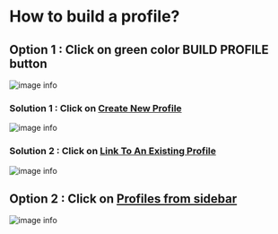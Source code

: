 # How to build a profile?

## Option 1 : Click on green color BUILD PROFILE button

![image info](../static/img/profiles_2/step1.png)

### Solution 1 : Click on [Create New Profile](/faqs/Chat/q5)

![image info](../static/img/profiles/step2.png)

### Solution 2 : Click on [Link To An Existing Profile](/faqs/Chat/q6)

![image info](../static/img/profiles/step3.png)

## Option 2 : Click on [Profiles from sidebar](faqs/Profile/q7)

![image info](../static/img/profiles/step4.png)
